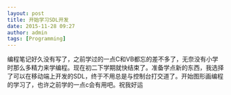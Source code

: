 ```yaml
---
layout: post
title: 开始学习SDL开发
date: 2015-11-28 09:27
author: admin
tags: [Programming]
---
```

编程笔记好久没有写了，之前学过的一点C和VB都忘的差不多了，无奈没有小学时那么多精力来学编程。现在初二下学期就快结束了。准备学点新的东西，我选择了可以在移动端上开发的SDL，终于不用总是与控制台打交道了。开始图形画编程的学习了，也许之前学的一点c会有用吧。祝我好运
